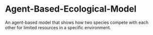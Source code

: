 # Agent-Based-Ecological-Model
An agent-based model that shows how two species compete with each other for limited resources in a specific environment. 
